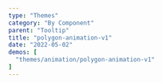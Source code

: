 ```yaml
---
type: "Themes"
category: "By Component"
parent: "Tooltip"
title: "polygon-animation-v1"
date: "2022-05-02"
demos: [
  "themes/animation/polygon-animation-v1"
]
---
```

